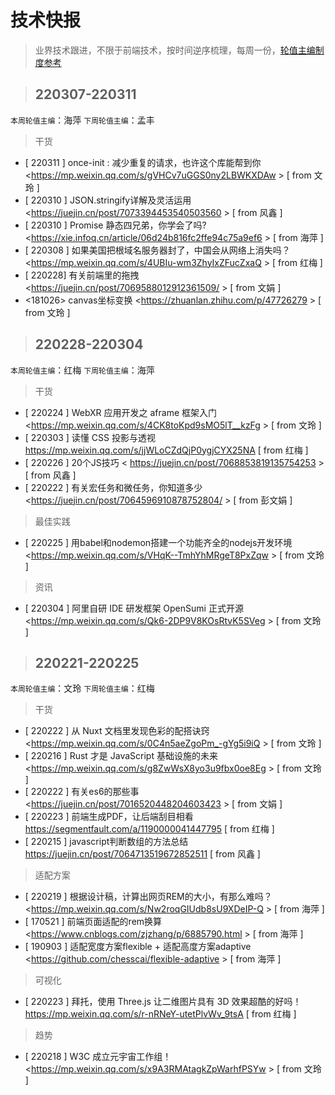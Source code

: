 # 技术快报

> 业界技术跟进，不限于前端技术，按时间逆序梳理，每周一份，[轮值主编制度参考](./editors.md)


> ## 220307-220311

`本周轮值主编`：海萍 `下周轮值主编`：孟丰

> 干货
* [ 220311 ] once-init : 减少重复的请求，也许这个库能帮到你<https://mp.weixin.qq.com/s/gVHCv7uGGS0ny2LBWKXDAw >   [ from 文玲 ]
* [ 220310 ] JSON.stringify详解及灵活运用 <https://juejin.cn/post/7073394453540503560 > [ from 风鑫 ]
* [ 220310 ] Promise 静态四兄弟，你学会了吗? <https://xie.infoq.cn/article/06d24b816fc2ffe94c75a9ef6 > [ from 海萍 ]
* [ 220308 ] 如果美国把根域名服务器封了，中国会从网络上消失吗？ <https://mp.weixin.qq.com/s/4UBIu-wm3ZhyIxZFucZxaQ > [ from 红梅 ]
* [ 220228] 有关前端里的拖拽<https://juejin.cn/post/7069588012912361509/ >  [ from 文娟 ]
* <181026> canvas坐标变换 <https://zhuanlan.zhihu.com/p/47726279 > [ from 文玲 ]



> ## 220228-220304

`本周轮值主编`：红梅 `下周轮值主编`：海萍

> 干货
* [ 220224 ] WebXR 应用开发之 aframe 框架入门 <https://mp.weixin.qq.com/s/4CK8toKpd9sMO5lT__kzFg >   [ from 文玲 ]
* [ 220303 ] 读懂 CSS 投影与透视 <https://mp.weixin.qq.com/s/jjWLoCZdQjP0ygjCYX25NA> [ from 红梅 ]
* [ 220226 ] 20个JS技巧 < https://juejin.cn/post/7068853819135754253 > [ from 风鑫 ]
* [ 220222 ] 有关宏任务和微任务，你知道多少<https://juejin.cn/post/7064596910878752804/ >  [ from 彭文娟 ]

> 最佳实践
* [ 220225 ] 用babel和nodemon搭建一个功能齐全的nodejs开发环境 <https://mp.weixin.qq.com/s/VHqK--TmhYhMRgeT8PxZqw > [ from 文玲 ]

> 资讯
* [ 220304 ] 阿里自研 IDE 研发框架 OpenSumi 正式开源 <https://mp.weixin.qq.com/s/Qk6-2DP9V8KOsRtvK5SVeg > [ from 文玲 ]



> ## 220221-220225

`本周轮值主编`：文玲 `下周轮值主编`：红梅

> 干货
* [ 220222 ] 从 Nuxt 文档里发现色彩的配搭诀窍 <https://mp.weixin.qq.com/s/0C4n5aeZgoPm_-gYg5i9iQ > [ from 文玲 ]
* [ 220216 ] Rust 才是 JavaScript 基础设施的未来 <https://mp.weixin.qq.com/s/g8ZwWsX8yo3u9fbx0oe8Eg > [ from 文玲 ]
* [ 220222 ] 有关es6的那些事<https://juejin.cn/post/7016520448204603423 >  [ from 文娟 ]
* [ 220223 ] 前端生成PDF，让后端刮目相看 <https://segmentfault.com/a/1190000041447795> [ from 红梅 ]
* [ 220215 ] javascript判断数组的方法总结<https://juejin.cn/post/7064713519672852511> [ from 风鑫 ]

> 适配方案
* [ 220219 ] 根据设计稿，计算出网页REM的大小，有那么难吗？<https://mp.weixin.qq.com/s/Nw2roqGIUdb8sU9XDeIP-Q > [ from 海萍 ]
* [ 170521 ] 前端页面适配的rem换算 <https://www.cnblogs.com/zjzhang/p/6885790.html > [ from 海萍 ]
* [ 190903 ] 适配宽度方案flexible + 适配高度方案adaptive <https://github.com/chesscai/flexible-adaptive > [ from 海萍 ]

> 可视化
* [ 220223 ] 拜托，使用 Three.js 让二维图片具有 3D 效果超酷的好吗！ <https://mp.weixin.qq.com/s/r-nRNeY-utetPlvWv_9tsA> [ from 红梅 ]

> 趋势
* [ 220218 ] W3C 成立元宇宙工作组！ <https://mp.weixin.qq.com/s/x9A3RMAtagkZpWarhfPSYw > [ from 文玲 ]



